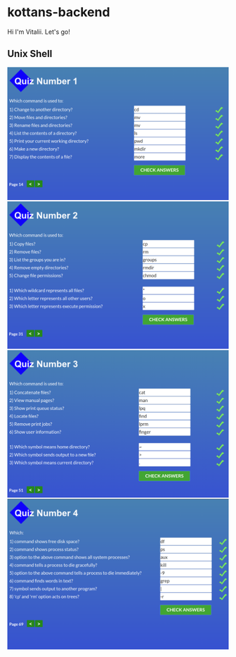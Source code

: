 # kottans-backend

Hi I'm Vitalii. Let's go!

## Unix Shell
![quiz_1](task_unix_shell/quiz_1.png)
![quiz_2](task_unix_shell/quiz_2.png)
![quiz_3](task_unix_shell/quiz_3.png)
![quiz_4](task_unix_shell/quiz_4.png)
